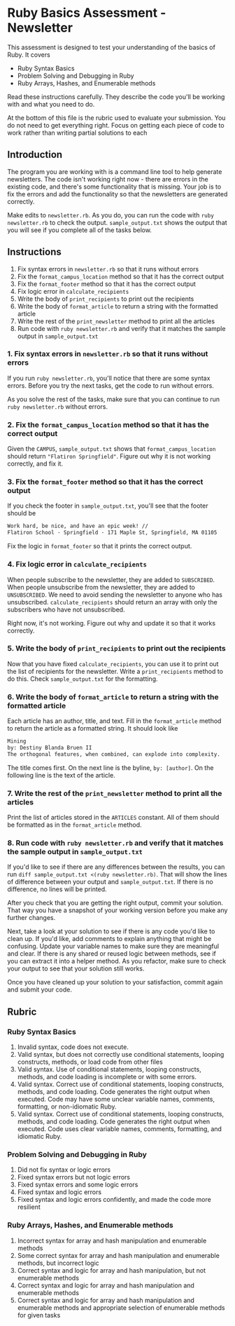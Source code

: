 # Ruby Basics Assessment - Newsletter

This assessment is designed to test your understanding of the basics of Ruby. It covers

- Ruby Syntax Basics
- Problem Solving and Debugging in Ruby
- Ruby Arrays, Hashes, and Enumerable methods

Read these instructions carefully. They describe the code you'll be working with and what you need to do.

At the bottom of this file is the rubric used to evaluate your submission. You do not need to get everything right. Focus on getting each piece of code to work rather than writing partial solutions to each

## Introduction

The program you are working with is a command line tool to help generate newsletters. The code isn't working right now - there are errors in the existing code, and there's some functionality that is missing. Your job is to fix the errors and add the functionality so that the newsletters are generated correctly.

Make edits to `newsletter.rb`. As you do, you can run the code with `ruby newsletter.rb` to check the output. `sample_output.txt` shows the output that you will see if you complete all of the tasks below.

## Instructions

1. Fix syntax errors in `newsletter.rb` so that it runs without errors
2. Fix the `format_campus_location` method so that it has the correct output
3. Fix the `format_footer` method so that it has the correct output
4. Fix logic error in `calculate_recipients`
5. Write the body of `print_recipients` to print out the recipients
6. Write the body of `format_article` to return a string with the formatted article
7. Write the rest of the `print_newsletter` method to print all the articles
8. Run code with `ruby newsletter.rb` and verify that it matches the sample output in `sample_output.txt`

### 1. Fix syntax errors in `newsletter.rb` so that it runs without errors

If you run `ruby newsletter.rb`, you'll notice that there are some syntax errors. Before you try the next tasks, get the code to run without errors.

As you solve the rest of the tasks, make sure that you can continue to run `ruby newsletter.rb` without errors.

### 2. Fix the `format_campus_location` method so that it has the correct output

Given the `CAMPUS`, `sample_output.txt` shows that `format_campus_location` should return `"Flatiron Springfield"`. Figure out why it is not working correctly, and fix it.

### 3. Fix the `format_footer` method so that it has the correct output

If you check the footer in `sample_output.txt`, you'll see that the footer should be

```txt
Work hard, be nice, and have an epic week! //
Flatiron School · Springfield · 171 Maple St, Springfield, MA 01105
```

Fix the logic in `format_footer` so that it prints the correct output.

### 4. Fix logic error in `calculate_recipients`

When people subscribe to the newsletter, they are added to `SUBSCRIBED`. When people unsubscribe from the newsletter, they are added to `UNSUBSCRIBED`. We need to avoid sending the newsletter to anyone who has unsubscribed. `calculate_recipients` should return an array with only the subscribers who have not unsubscribed.

Right now, it's not working. Figure out why and update it so that it works correctly.

### 5. Write the body of `print_recipients` to print out the recipients

Now that you have fixed `calculate_recipients`, you can use it to print out the list of recipients for the newsletter. Write a `print_recipients` method to do this. Check `sample_output.txt` for the formatting.

### 6. Write the body of `format_article` to return a string with the formatted article

Each article has an author, title, and text. Fill in the `format_article` method to return the article as a formatted string. It should look like

```txt
Mining
by: Destiny Blanda Bruen II
The orthogonal features, when combined, can explode into complexity.
```

The title comes first. On the next line is the byline, `by: [author]`. On the following line is the text of the article.

### 7. Write the rest of the `print_newsletter` method to print all the articles

Print the list of articles stored in the `ARTICLES` constant. All of them should be formatted as in the `format_article` method.

### 8. Run code with `ruby newsletter.rb` and verify that it matches the sample output in `sample_output.txt`

If you'd like to see if there are any differences between the results, you can run `diff sample_output.txt <(ruby newsletter.rb)`. That will show the lines of difference between your output and `sample_output.txt`. If there is no difference, no lines will be printed.

After you check that you are getting the right output, commit your solution. That way you have a snapshot of your working version before you make any further changes.

Next, take a look at your solution to see if there is any code you'd like to clean up. If you'd like, add comments to explain anything that might be confusing. Update your variable names to make sure they are meaningful and clear. If there is any shared or reused logic between methods, see if you can extract it into a helper method. As you refactor, make sure to check your output to see that your solution still works.

Once you have cleaned up your solution to your satisfaction, commit again and submit your code.

## Rubric

### Ruby Syntax Basics

1. Invalid syntax, code does not execute.
2. Valid syntax, but does not correctly use conditional statements, looping constructs, methods, or load code from other files
3. Valid syntax. Use of conditional statements, looping constructs, methods, and code loading is incomplete or with some errors.
4. Valid syntax. Correct use of conditional statements, looping constructs, methods, and code loading. Code generates the right output when executed. Code may have some unclear variable names, comments, formatting, or non-idiomatic Ruby.
5. Valid syntax. Correct use of conditional statements, looping constructs, methods, and code loading. Code generates the right output when executed. Code uses clear variable names, comments, formatting, and idiomatic Ruby.

### Problem Solving and Debugging in Ruby

1. Did not fix syntax or logic errors
2. Fixed syntax errors but not logic errors
3. Fixed syntax errors and some logic errors
4. Fixed syntax and logic errors
5. Fixed syntax and logic errors confidently, and made the code more resilient

### Ruby Arrays, Hashes, and Enumerable methods

1. Incorrect syntax for array and hash manipulation and enumerable methods
2. Some correct syntax for array and hash manipulation and enumerable methods, but incorrect logic
3. Correct syntax and logic for array and hash manipulation, but not enumerable methods
4. Correct syntax and logic for array and hash manipulation and enumerable methods
5. Correct syntax and logic for array and hash manipulation and enumerable methods and appropriate selection of enumerable methods for given tasks
